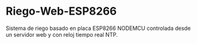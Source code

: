 # Riego-Web-ESP8266
Sistema de riego basado en placa ESP8266 NODEMCU controlada desde un servidor web y con reloj tiempo real NTP.  
